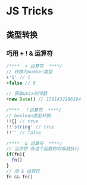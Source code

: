 # JS Tricks  

## 类型转换

### 巧用 + ! & 运算符  

```js
/****  + 运算符  ****/
// 转换为number类型  
+'1' // 1
+false // 0

// 获取unix时间戳
+new Date() // 1561432286194

/****  ！运算符  ****/
// boolean类型转换
!!{} // true
!!'string' // true
!!'' // false

/****  & 运算符  ****/
// 当你想 有这个函数的时候就执行
if(fn){
  fn()
}
// 用 & 运算符
fn && fn()

```
